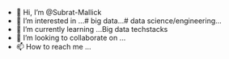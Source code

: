 - 👋 Hi, I’m @Subrat-Mallick
- 👀 I’m interested in ...# big data...# data science/engineering...
- 🌱 I’m currently learning ...Big data techstacks
- 💞️ I’m looking to collaborate on ...
- 📫 How to reach me ...

<!---
Subrat-Mallick/Subrat-Mallick is a ✨ special ✨ repository because its `README.md` (this file) appears on your GitHub profile.
You can click the Preview link to take a look at your changes.
--->
